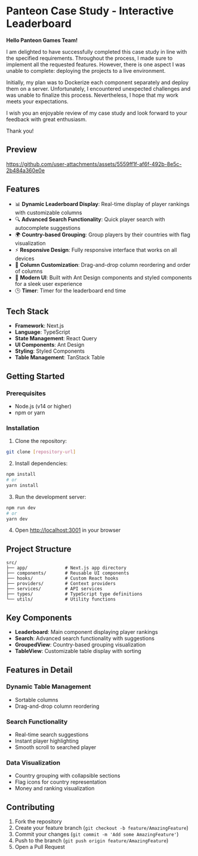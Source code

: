 # Panteon Case Study - Interactive Leaderboard

**Hello Panteon Games Team!**

I am delighted to have successfully completed this case study in line with the specified requirements. Throughout the process, I made sure to implement all the requested features. However, there is one aspect I was unable to complete: deploying the projects to a live environment.

Initially, my plan was to Dockerize each component separately and deploy them on a server. Unfortunately, I encountered unexpected challenges and was unable to finalize this process. Nevertheless, I hope that my work meets your expectations.

I wish you an enjoyable review of my case study and look forward to your feedback with great enthusiasm.

Thank you!

## Preview
https://github.com/user-attachments/assets/5559ff1f-af6f-492b-8e5c-2b484a360e0e

## Features

- 📊 **Dynamic Leaderboard Display**: Real-time display of player rankings with customizable columns
- 🔍 **Advanced Search Functionality**: Quick player search with autocomplete suggestions
- 🌍 **Country-based Grouping**: Group players by their countries with flag visualization
- ⚡ **Responsive Design**: Fully responsive interface that works on all devices
- 🎯 **Column Customization**: Drag-and-drop column reordering and order of columns
- 📱 **Modern UI**: Built with Ant Design components and styled components for a sleek user experience
- 🕒 **Timer**: Timer for the leaderboard end time

## Tech Stack

- **Framework**: Next.js
- **Language**: TypeScript
- **State Management**: React Query
- **UI Components**: Ant Design
- **Styling**: Styled Components
- **Table Management**: TanStack Table

## Getting Started

### Prerequisites

- Node.js (v14 or higher)
- npm or yarn

### Installation

1. Clone the repository:
```bash
git clone [repository-url]
```

2. Install dependencies:
```bash
npm install
# or
yarn install
```

3. Run the development server:
```bash
npm run dev
# or
yarn dev
```

4. Open [http://localhost:3001](http://localhost:3001) in your browser

## Project Structure

```
src/
├── app/              # Next.js app directory
├── components/       # Reusable UI components
├── hooks/            # Custom React hooks
├── providers/        # Context providers
├── services/         # API services
├── types/            # TypeScript type definitions
└── utils/            # Utility functions
```

## Key Components

- **Leaderboard**: Main component displaying player rankings
- **Search**: Advanced search functionality with suggestions
- **GroupedView**: Country-based grouping visualization
- **TableView**: Customizable table display with sorting

## Features in Detail

### Dynamic Table Management
- Sortable columns
- Drag-and-drop column reordering

### Search Functionality
- Real-time search suggestions
- Instant player highlighting
- Smooth scroll to searched player

### Data Visualization
- Country grouping with collapsible sections
- Flag icons for country representation
- Money and ranking visualization

## Contributing

1. Fork the repository
2. Create your feature branch (`git checkout -b feature/AmazingFeature`)
3. Commit your changes (`git commit -m 'Add some AmazingFeature'`)
4. Push to the branch (`git push origin feature/AmazingFeature`)
5. Open a Pull Request
